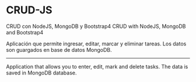 # CRUD-JS
CRUD con NodeJS, MongoDB y Bootstrap4
CRUD with NodeJS, MongoDB and Bootstrap4

Aplicación que permite ingresar, editar, marcar y eliminar tareas. Los datos son
guargados en base de datos MongoDB.

--------
Application that allows you to enter, edit, mark and delete tasks. The data is
saved in MongoDB database.
